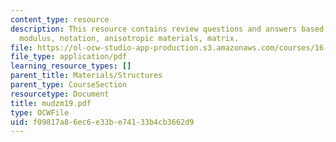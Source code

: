 ```yaml
---
content_type: resource
description: This resource contains review questions and answers based on Young's
  modulus, notation, anisotropic materials, matrix.
file: https://ol-ocw-studio-app-production.s3.amazonaws.com/courses/16-01-unified-engineering-i-ii-iii-iv-fall-2005-spring-2006/f09817a86ec6e33be74133b4cb3662d9_mudzm19.pdf
file_type: application/pdf
learning_resource_types: []
parent_title: Materials/Structures
parent_type: CourseSection
resourcetype: Document
title: mudzm19.pdf
type: OCWFile
uid: f09817a8-6ec6-e33b-e741-33b4cb3662d9
---
```

